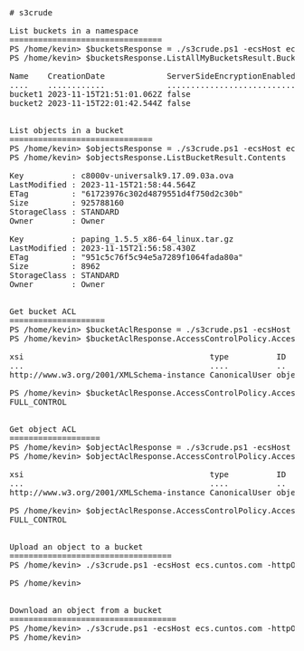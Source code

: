 <pre>
# s3crude

List buckets in a namespace
================================
PS /home/kevin> $bucketsResponse = ./s3crude.ps1 -ecsHost ecs.cuntos.com -httpOrHttps https -ecsPort 9021 -requestUri / -requestType GET                    
PS /home/kevin> $bucketsResponse.ListAllMyBucketsResult.Buckets.Bucket                                                                  

Name    CreationDate             ServerSideEncryptionEnabled
....    ............             ...........................
bucket1 2023-11-15T21:51:01.062Z false
bucket2 2023-11-15T22:01:42.544Z false


List objects in a bucket
==============================
PS /home/kevin> $objectsResponse = ./s3crude.ps1 -ecsHost ecs.cuntos.com -httpOrHttps https -ecsPort 9021 -requestUri /bucket1 -requestType GET                            
PS /home/kevin> $objectsResponse.ListBucketResult.Contents                                                                                     

Key          : c8000v-universalk9.17.09.03a.ova
LastModified : 2023-11-15T21:58:44.564Z
ETag         : "61723976c302d4879551d4f750d2c30b"
Size         : 925788160
StorageClass : STANDARD
Owner        : Owner

Key          : paping_1.5.5_x86-64_linux.tar.gz
LastModified : 2023-11-15T21:56:58.430Z
ETag         : "951c5c76f5c94e5a7289f1064fada80a"
Size         : 8962
StorageClass : STANDARD
Owner        : Owner


Get bucket ACL
====================
PS /home/kevin> $bucketAclResponse = ./s3crude.ps1 -ecsHost ecs.cuntos.com -httpOrHttps https -ecsPort 9021 -requestUri /bucket1?acl -requestType GET
PS /home/kevin> $bucketAclResponse.AccessControlPolicy.AccessControlList.Grant.Grantee                                                               

xsi                                       type          ID         DisplayName
...                                       ....          ..         ...........
http://www.w3.org/2001/XMLSchema-instance CanonicalUser objectuser objectuser

PS /home/kevin> $bucketAclResponse.AccessControlPolicy.AccessControlList.Grant.Permission
FULL_CONTROL


Get object ACL
===================
PS /home/kevin> $objectAclResponse = ./s3crude.ps1 -ecsHost ecs.cuntos.com -httpOrHttps https -ecsPort 9021 -requestUri /bucket2/testfile?acl -requestType GET
PS /home/kevin> $objectAclResponse.AccessControlPolicy.AccessControlList.Grant.Grantee                                                                        

xsi                                       type          ID         DisplayName
...                                       ....          ..         ...........
http://www.w3.org/2001/XMLSchema-instance CanonicalUser objectuser objectuser

PS /home/kevin> $objectAclResponse.AccessControlPolicy.AccessControlList.Grant.Permission
FULL_CONTROL


Upload an object to a bucket
==================================
PS /home/kevin> ./s3crude.ps1 -ecsHost ecs.cuntos.com -httpOrHttps https -ecsPort 9021 -requestUri /bucket2/azcopy_linux_amd64_10.15.0.tar.gz -requestType PUT -uploadFile ./azcopy_linux_amd64_10.15.0.tar.gz   

PS /home/kevin>


Download an object from a bucket
===================================
PS /home/kevin> ./s3crude.ps1 -ecsHost ecs.cuntos.com -httpOrHttps https -ecsPort 9021 -requestUri /bucket2/testfile -requestType GET -downloadFile testfile    
PS /home/kevin>

</pre>
